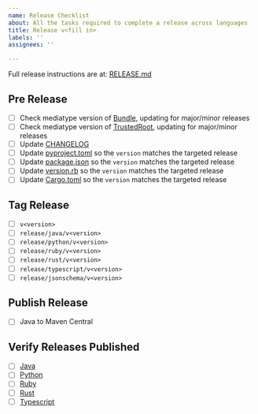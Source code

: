 ```yaml
---
name: Release Checklist
about: All the tasks required to complete a release across languages
title: Release v<fill in>
labels: ''
assignees: ''

---
```


Full release instructions are at: [RELEASE.md](/sigstore/protobuf-specs/blob/main/RELEASE.md)

## Pre Release
- [ ] Check mediatype version of [Bundle](/sigstore/protobuf-specs/blob/main/protos/sigstore_bundle.proto), updating for major/minor releases
- [ ] Check mediatype version of [TrustedRoot](/sigstore/protobuf-specs/blob/main/protos/sigstore_trustroot.proto), updating for major/minor releases
- [ ] Update [CHANGELOG](/sigstore/protobuf-specs/blob/main/CHANGELOG.md)
- [ ] Update [pyproject.toml](/sigstore/protobuf-specs/blob/main/gen/pb-python/pyproject.toml) so the `version` matches the targeted release
- [ ] Update [package.json](/sigstore/protobuf-specs/blob/main/gen/pb-typescript/package.json) so the `version` matches the targeted release
- [ ] Update [version.rb](/sigstore/protobuf-specs/blob/main/gen/pb-ruby/lib/sigstore_protobuf_specs/version.rb) so the `version` matches the targeted release
- [ ] Update [Cargo.toml](/sigstore/protobuf-specs/blob/main/gen/pb-rust/Cargo.toml) so the `version` matches the targeted release

## Tag Release
- [ ] `v<version>`
- [ ] `release/java/v<version>`
- [ ] `release/python/v<version>`
- [ ] `release/ruby/v<version>`
- [ ] `release/rust/v<version>`
- [ ] `release/typescript/v<version>`
- [ ] `release/jsonschema/v<version>`

## Publish Release
- [ ] Java to Maven Central

## Verify Releases Published
- [ ] [Java](https://central.sonatype.com/artifact/dev.sigstore/protobuf-specs/)
- [ ] [Python](https://pypi.org/project/sigstore-protobuf-specs/)
- [ ] [Ruby](https://rubygems.org/gems/sigstore_protobuf_specs)
- [ ] [Rust](https://crates.io/crates/sigstore_protobuf_specs)
- [ ] [Typescript](https://www.npmjs.com/package/@sigstore/protobuf-specs)
